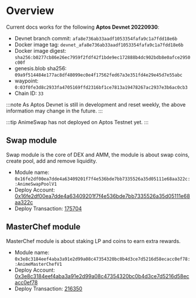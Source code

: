 # Overview
Current docs works for the following **Aptos Devnet 20220930**:
- Devnet branch commit: `afa8e736ab33aadf1053354fafa9c1a7fdd18e6b`
- Docker image tag: `devnet_afa8e736ab33aadf1053354fafa9c1a7fdd18e6b`
- Docker image digest: `sha256:b0277cb86e26ec7959f2fdf42f1bde9ec172888b4dc902bdb8e0afce2950c00f`
- genesis.blob sha256: `09a9f514484e177ac8df48099ec0e4f17562fed67a3e351fd4e29e45d7e55abc`
- waypoint: `0:03f0fe3d8c2933fa4705169ffd2316bf1ce7813a19478267ac2937e3b6ac0cb3`
- Chain ID: `33`

:::note
As Aptos Devnet is still in development and reset weekly, the above information may change in the future.
:::


:::tip
AnimeSwap has not deployed on Aptos Testnet yet.
:::

## Swap module
Swap module is the core of DEX and AMM, the module is about swap coins, create pool, add and remove liquidity.
* Module name: `0x16fe2df00ea7dde4a63409201f7f4e536bde7bb7335526a35d05111e68aa322c::AnimeSwapPoolV1`
* Deploy Account: [0x16fe2df00ea7dde4a63409201f7f4e536bde7bb7335526a35d05111e68aa322c](https://explorer.aptoslabs.com/account/0x16fe2df00ea7dde4a63409201f7f4e536bde7bb7335526a35d05111e68aa322c?network=Devnet)
* Deploy Transaction: [175704](https://explorer.aptoslabs.com/txn/175704?network=Devnet)

## MasterChef module
MasterChef module is about staking LP and coins to earn extra rewards.
* Module name: `0x3e8c3184eef4aba3a91e2d99a08c47354320bc0b4d3ce7d5216d58ecacc0ef78::AnimeMasterChefV1`
* Deploy Account: [0x3e8c3184eef4aba3a91e2d99a08c47354320bc0b4d3ce7d5216d58ecacc0ef78](https://explorer.aptoslabs.com/account/0x3e8c3184eef4aba3a91e2d99a08c47354320bc0b4d3ce7d5216d58ecacc0ef78?network=Devnet)
* Deploy Transaction: [216350](https://explorer.aptoslabs.com/txn/216350?network=Devnet)
